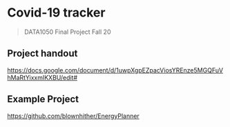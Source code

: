 # Covid-19 tracker
> DATA1050 Final Project Fall 20

## Project handout

https://docs.google.com/document/d/1uwpXgpEZpacViosYREnze5MGQFuVhMaRtYixxmIKXBU/edit#

## Example Project

https://github.com/blownhither/EnergyPlanner
